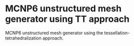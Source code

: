 # MCNP6 unstructured mesh generator using TT approach
MCNP6 unstructured mesh generator using the tessellation-tetrahedralization approach.
